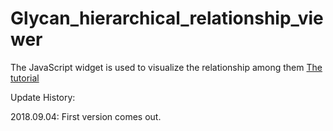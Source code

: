 # Glycan_hierarchical_relationship_viewer
The JavaScript widget is used to visualize the relationship among them
<a href="index.html">The tutorial</a>

Update History:

2018.09.04:
First version comes out.
